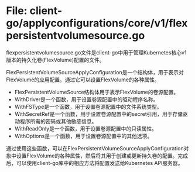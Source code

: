 # File: client-go/applyconfigurations/core/v1/flexpersistentvolumesource.go

flexpersistentvolumesource.go文件是client-go中用于管理Kubernetes核心v1版本的持久化卷(FlexVolume)配置的文件。

FlexPersistentVolumeSourceApplyConfiguration是一个结构体，用于表示对FlexVolume的应用配置。通过它可以设置FlexVolume的各种属性。

- FlexPersistentVolumeSource结构体用于表示FlexVolume的卷源配置。
- WithDriver是一个函数，用于设置卷源配置中的驱动程序名称。
- WithFSType是一个函数，用于设置卷源配置中的文件系统类型。
- WithSecretRef是一个函数，用于设置卷源配置中的secret引用，用于存储驱动程序所需的密码或其他敏感信息。
- WithReadOnly是一个函数，用于设置卷源配置中的只读属性。
- WithOptions是一个函数，用于设置卷源配置中的其他选项。

通过使用这些函数，可以在FlexPersistentVolumeSourceApplyConfiguration对象中设置FlexVolume的各种属性，然后将其用于创建或更新持久卷的配置。完成后，可以使用client-go库中的相应方法将配置发送给Kubernetes API服务器。

